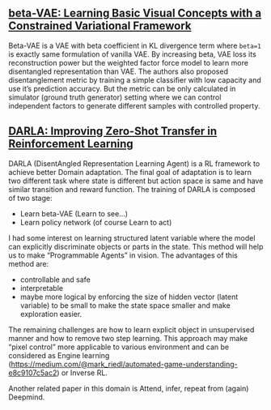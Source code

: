 ## [beta-VAE: Learning Basic Visual Concepts with a Constrained Variational Framework](https://openreview.net/forum?id=Sy2fzU9gl)

Beta-VAE is a VAE with beta coefficient in KL divergence term where `beta=1` is exactly same formulation of vanilla VAE. By increasing beta, VAE loss its reconstruction power but the weighted factor force model to learn more disentangled representation than VAE. The authors also proposed disentanglement metric by training a simple classifier with low capacity and use it’s prediction accuracy. But the metric can be only calculated in simulator (ground truth generator) setting where we can control independent factors to generate different samples with controlled property.

## [DARLA: Improving Zero-Shot Transfer in Reinforcement Learning](http://proceedings.mlr.press/v70/higgins17a/higgins17a.pdf)

DARLA (DisentAngled Representation Learning Agent) is a RL framework to achieve better Domain adaptation. The final goal of adaptation is to learn two different task where state is different but action space is same and have similar transition and reward function. The training of DARLA is composed of two stage:

- Learn beta-VAE (Learn to see…)
- Learn policy network (of course Learn to act)

I had some interest on learning structured latent variable where the model can explicitly discriminate objects or parts in the state. This method will help us to make “Programmable Agents” in vision. The advantages of this method are:

- controllable and safe
- interpretable
- maybe more logical by enforcing the size of hidden vector (latent variable) to be small to make the state space smaller and make exploration easier.

The remaining challenges are how to learn explicit object in unsupervised manner and how to remove two step learning. This approach may make “pixel control” more applicable to various environment and can be considered as Engine learning (https://medium.com/@mark_riedl/automated-game-understanding-e8c9107c5ac2) or Inverse RL.

Another related paper in this domain is Attend, infer, repeat from (again) Deepmind.
